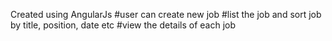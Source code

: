 Created using AngularJs
#user can create new job
#list the job and sort job by title, position, date etc
#view the details of each job

